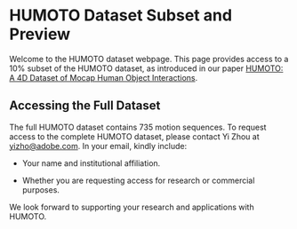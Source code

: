 # HUMOTO Dataset Subset and Preview

Welcome to the HUMOTO dataset webpage. This page provides access to a 10% subset of the HUMOTO dataset, as introduced in our paper [HUMOTO: A 4D Dataset of Mocap Human Object Interactions](https://arxiv.org/abs/2504.10414).

## Accessing the Full Dataset

The full HUMOTO dataset contains 735 motion sequences. To request access to the complete HUMOTO dataset, please contact Yi Zhou at yizho@adobe.com. In your email, kindly include:

- Your name and institutional affiliation.

- Whether you are requesting access for research or commercial purposes.

We look forward to supporting your research and applications with HUMOTO.